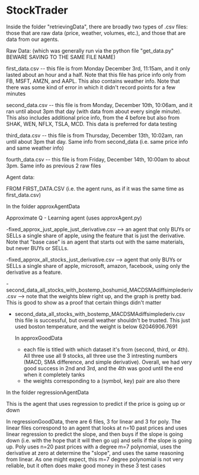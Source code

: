 # StockTrader
Inside the folder "retrievingData", there are broadly two types of .csv files: those that are raw data (price, weather, volumes, etc.), and those that are data from our agents.

Raw Data: (which was generally run via the python file "get_data.py" BEWARE SAVING TO THE SAME FILE NAME)


first_data.csv -- this file is from Monday December 3rd, 11:15am, and it only lasted about an hour and a half. Note that this file has price info only from FB, MSFT, AMZN, and AAPL. This also contains weather info. Note that there was some kind of error in which it didn't record points for a few minutes

second_data.csv -- this file is from Monday, December 10th, 10:06am, and it ran until about 3pm that day (with data from about every single minute). This also includes additional price info, from the 4 before but also from SHAK, WEN, NFLX, TSLA, MCD. This data is preferred for data testing

third_data.csv -- this file is from Thursday, December 13th, 10:02am, ran until about 3pm that day. Same info from second_data (i.e. same price info and same weather info)

fourth_data.csv -- this file is from Friday, December 14th, 10:00am to about 3pm. Same info as previous 2 raw files

Agent data:

FROM FIRST_DATA.CSV (i.e. the agent runs, as if it was the same time as first_data.csv)

In the folder approxAgentData

Approximate Q - Learning agent (uses approxAgent.py)

-fixed_approx_just_apple_just_derivative.csv --> an agent that only BUYs or SELLs a single share of apple, using the feature that is just the derivative. Note that "base case" is an agent that starts out with the same materials, but never BUYs or SELLs.

-fixed_approx_all_stocks_just_derivative.csv --> agent that only BUYs or SELLs a single share of apple, microsoft, amazon, facebook, using only the derivative as a feature.

-second_data_all_stocks_with_bostemp_boshumid_MACDSMAdiffsimplederiv.csv --> note that the weights blew right up, and the graph is pretty bad. This is good to show as a proof that certain things didn't matter

-   second_data_all_stocks_with_bostemp_MACDSMAdiffsimplederiv.csv
this file is successful, but overall weather shouldn't be trusted. This just used boston temperature, and the weight is below 62046906.7691

    In approxGoodData
        
    - each file is titled with which dataset it's from (second, third, or 4th). All three use all 9 stocks, all three use the 3 intresting numbers (MACD, SMA difference, and simple derivative). Overall, we had very good success in 2nd and 3rd, and the 4th was good until the end when it completely tanks
    - the weights corresponding to a (symbol, key) pair are also there
    
    
In the folder regressionAgentData

This is the agent that uses regression to predict if the price is going up or down

In regressionGoodData, there are 6 files, 3 for linear and 3 for poly. The linear files correspond to an agent that looks at n=10 past prices and uses linear regression to predict the slope, and then buys if the slope is going down (i.e. with the hope that it will then go up) and sells if the slope is going up. Poly uses n=20 past prices with a degree m=7 polynomial, uses the derivative at zero at determine the "slope", and uses the same reasoning from linear. As one might expect, this m=7 degree polynomial is not very reliable, but it often does make good money in these 3 test cases










